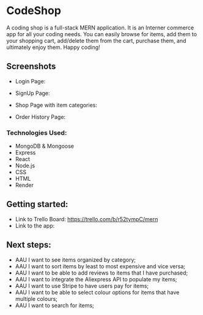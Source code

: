 # CodeShop  
A coding shop is a full-stack MERN application. It is an Interner commerce app for all your coding needs. You can easily browse for items, add them to your shopping cart, add/delete them from the cart, purchase them, and ultimately enjoy them. Happy coding!

## Screenshots
- Login Page:

- SignUp Page:

- Shop Page with item categories:

- Order History Page:

### Technologies Used:
  - MongoDB & Mongoose
  - Express
  - React
  - Node.js
  - CSS
  - HTML
  - Render

## Getting started:
- Link to Trello Board: https://trello.com/b/r52tympC/mern
- Link to the app: 

## Next steps:
- AAU I want to see items organized by category;
- AAU I want to sort items by least to most expensive and vice versa;
- AAU I want to be able to add reviews to items that I have purchased;
- AAU I want to integrate the Aliexpress API to populate my items;
- AAU I want to use Stripe to have users pay for items;
- AAU I want to be able to select colour options for items that have multiple colours;
- AAU I want to search for items;